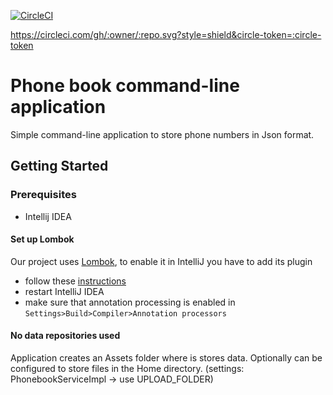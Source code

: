 [![CircleCI](https://circleci.com/gh/phamed11/phoneBook.svg?style=svg$circle-token=95bd42f66835cdf608930a5b183781629fb23d8e)](https://circleci.com/gh/phamed11/phoneBook)

https://circleci.com/gh/:owner/:repo.svg?style=shield&circle-token=:circle-token



# Phone book command-line application

Simple command-line application to store phone numbers in Json format.

## Getting Started

### Prerequisites
 * Intellij IDEA
 
#### Set up Lombok
 
 Our project uses [Lombok](https://projectlombok.org/), to enable it in IntelliJ you have to add its plugin 
  * follow these [instructions](https://projectlombok.org/setup/intellij)
  * restart IntelliJ IDEA
  * make sure that annotation processing is enabled in `Settings>Build>Compiler>Annotation processors`
  
#### No data repositories used

  Application creates an Assets folder where is stores data. Optionally can
  be configured to store files in the Home directory.
  (settings: PhonebookServiceImpl -> use UPLOAD_FOLDER)
  
  



